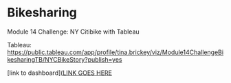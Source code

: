 # Bikesharing

Module 14 Challenge: NY Citibike with Tableau

Tableau: https://public.tableau.com/app/profile/tina.brickey/viz/Module14ChallengeBikesharingTB/NYCBikeStory?publish=yes

[link to dashboard]([LINK GOES HERE](https://public.tableau.com/app/profile/tina.brickey/viz/Module14ChallengeBikesharingTB/NYCBikeStory?publish=yes)

